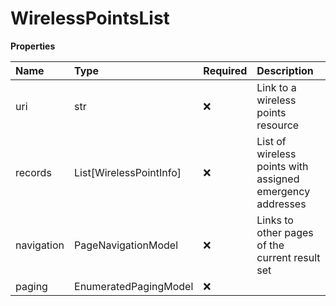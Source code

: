 # WirelessPointsList

**Properties**

| Name       | Type                    | Required | Description                                               |
| :--------- | :---------------------- | :------- | :-------------------------------------------------------- |
| uri        | str                     | ❌       | Link to a wireless points resource                        |
| records    | List[WirelessPointInfo] | ❌       | List of wireless points with assigned emergency addresses |
| navigation | PageNavigationModel     | ❌       | Links to other pages of the current result set            |
| paging     | EnumeratedPagingModel   | ❌       |                                                           |

<!-- This file was generated by liblab | https://liblab.com/ -->
